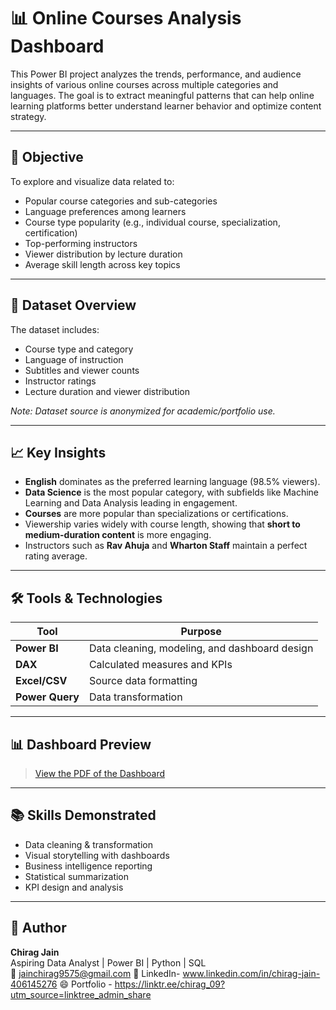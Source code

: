 # 📊 Online Courses Analysis Dashboard

This Power BI project analyzes the trends, performance, and audience insights of various online courses across multiple categories and languages. The goal is to extract meaningful patterns that can help online learning platforms better understand learner behavior and optimize content strategy.

---

## 🧠 Objective

To explore and visualize data related to:
- Popular course categories and sub-categories
- Language preferences among learners
- Course type popularity (e.g., individual course, specialization, certification)
- Top-performing instructors
- Viewer distribution by lecture duration
- Average skill length across key topics

---

## 📌 Dataset Overview

The dataset includes:
- Course type and category
- Language of instruction
- Subtitles and viewer counts
- Instructor ratings
- Lecture duration and viewer distribution

*Note: Dataset source is anonymized for academic/portfolio use.*

---

## 📈 Key Insights

- **English** dominates as the preferred learning language (98.5% viewers).
- **Data Science** is the most popular category, with subfields like Machine Learning and Data Analysis leading in engagement.
- **Courses** are more popular than specializations or certifications.
- Viewership varies widely with course length, showing that **short to medium-duration content** is more engaging.
- Instructors such as **Rav Ahuja** and **Wharton Staff** maintain a perfect rating average.

---

## 🛠 Tools & Technologies

| Tool            | Purpose                      |
|-----------------|------------------------------|
| **Power BI**    | Data cleaning, modeling, and dashboard design |
| **DAX**         | Calculated measures and KPIs |
| **Excel/CSV**   | Source data formatting       |
| **Power Query** | Data transformation          |

---

## 📊 Dashboard Preview

> [View the PDF of the Dashboard]('https://github.com/Chiragjain0911/Online_Course_Analysis_PowerBI/blob/main/EDtech.pdf')  
> 

---

## 📚 Skills Demonstrated

- Data cleaning & transformation
- Visual storytelling with dashboards
- Business intelligence reporting
- Statistical summarization
- KPI design and analysis

---

## 📝 Author

**Chirag Jain**  
Aspiring Data Analyst | Power BI | Python | SQL  
📧 jainchirag9575@gmail.com 
🔗 LinkedIn- www.linkedin.com/in/chirag-jain-406145276
😄 Portfolio - https://linktr.ee/chirag_09?utm_source=linktree_admin_share

